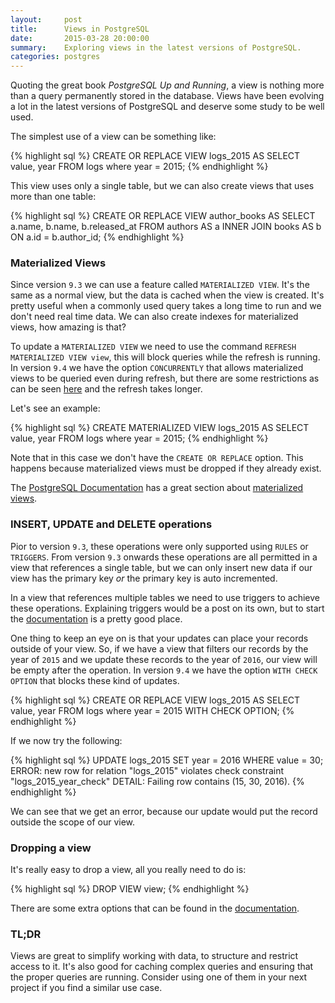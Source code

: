 ```yaml
---
layout:     post
title:      Views in PostgreSQL
date:       2015-03-28 20:00:00
summary:    Exploring views in the latest versions of PostgreSQL.
categories: postgres
---
```


Quoting the great book *PostgreSQL Up and Running*, a view is nothing more than
a query permanently stored in the database. Views have been evolving a lot in
the latest versions of PostgreSQL and deserve some study to be well used.

The simplest use of a view can be something like:

{% highlight sql %}
CREATE OR REPLACE VIEW logs_2015 AS
SELECT value, year FROM logs where year = 2015;
{% endhighlight %}

This view uses only a single table, but we can also create views that uses more
than one table:

{% highlight sql %}
CREATE OR REPLACE VIEW author_books AS
SELECT a.name, b.name, b.released_at
FROM authors AS a INNER JOIN books AS b
ON a.id = b.author_id;
{% endhighlight %}

### Materialized Views

Since version `9.3` we can use a feature called `MATERIALIZED VIEW`. It's the
same as a normal view, but the data is cached when the view is created. It's
pretty useful when a commonly used query takes a long time to run and we don't
need real time data. We can also create indexes for materialized views, how
amazing is that?

To update a `MATERIALIZED VIEW` we need to use the command `REFRESH MATERIALIZED
VIEW view`, this will block queries while the refresh is running. In version
`9.4` we have the option `CONCURRENTLY` that allows materialized views to be queried
even during refresh, but there are some restrictions as can be seen
[here](http://www.postgresql.org/docs/9.4/static/sql-refreshmaterializedview.html)
and the refresh takes longer.

Let's see an example:

{% highlight sql %}
CREATE MATERIALIZED VIEW logs_2015 AS
SELECT value, year FROM logs where year = 2015;
{% endhighlight %}

Note that in this case we don't have the `CREATE OR REPLACE` option. This
happens because materialized views must be dropped if they already exist.

The [PostgreSQL
Documentation](http://www.postgresql.org/docs/devel/static/index.html)
has a great section about [materialized views](http://www.postgresql.org/docs/9.4/static/rules-materializedviews.html).

### INSERT, UPDATE and DELETE operations

Pior to version `9.3`, these operations were only supported using `RULES` or
`TRIGGERS`. From version `9.3` onwards these operations are all permitted in
a view that references a single table, but we can only insert new data if our
view has the primary key *or* the primary key is auto incremented.

In a view that references multiple tables we need to use triggers to achieve
these operations. Explaining triggers would be a post on its own, but to start
the
[documentation](http://www.postgresql.org/docs/9.4/static/plpgsql-trigger.html)
is a pretty good place.

One thing to keep an eye on is that your updates can place your records outside
of your view. So, if we have a view that filters our records by the year of
`2015` and we update these records to the year of `2016`, our view will be empty
after the operation. In version `9.4` we have the option `WITH CHECK OPTION`
that blocks these kind of updates.

{% highlight sql %}
CREATE OR REPLACE VIEW logs_2015 AS
SELECT value, year FROM logs where year = 2015
WITH CHECK OPTION;
{% endhighlight %}

If we now try the following:

{% highlight sql %}
UPDATE logs_2015 SET year = 2016 WHERE value = 30;
ERROR:  new row for relation "logs_2015" violates
        check constraint "logs_2015_year_check"
DETAIL:  Failing row contains (15, 30, 2016).
{% endhighlight %}

We can see that we get an error, because our update would put the record
outside the scope of our view.

### Dropping a view

It's really easy to drop a view, all you really need to do is:

{% highlight sql %}
DROP VIEW view;
{% endhighlight %}

There are some extra options that can be found in the
[documentation](http://www.postgresql.org/docs/9.4/static/sql-dropview.html).

### TL;DR

Views are great to simplify working with data, to structure and restrict access
to it. It's also good for caching complex queries and ensuring that the proper queries
are running. Consider using one of them in your next project if you find a
similar use case.
